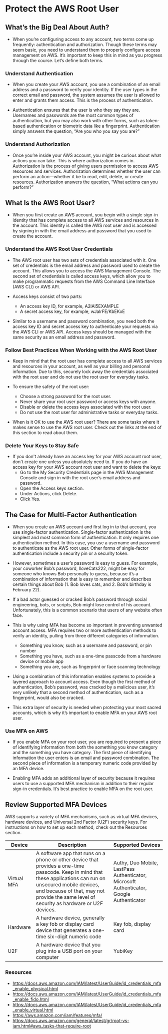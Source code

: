 # Protect the AWS Root User

## What’s the Big Deal About Auth?

- When you’re configuring access to any account, two terms come up frequently: authentication and authorization. Though these terms may seem basic, you need to understand them to properly configure access management on AWS. It’s important to keep this in mind as you progress through the course. Let’s define both terms.

### Understand Authentication

- When you create your AWS account, you use a combination of an email address and a password to verify your identity. If the user types in the correct email and password, the system assumes the user is allowed to enter and grants them access. This is the process of authentication.

- Authentication ensures that the user is who they say they are. Usernames and passwords are the most common types of authentication, but you may also work with other forms, such as token-based authentication or biometric data like a fingerprint. Authentication simply answers the question, “Are you who you say you are?”

### Understand Authorization

- Once you’re inside your AWS account, you might be curious about what actions you can take. This is where authorization comes in. Authorization is the process of giving users permission to access AWS resources and services. Authorization determines whether the user can perform an action—whether it be to read, edit, delete, or create resources. Authorization answers the question, “What actions can you perform?”
 
## What Is the AWS Root User?

- When you first create an AWS account, you begin with a single sign-in identity that has complete access to all AWS services and resources in the account. This identity is called the AWS root user and is accessed by signing in with the email address and password that you used to create the account.

### Understand the AWS Root User Credentials

- The AWS root user has two sets of credentials associated with it. One set of credentials is the email address and password used to create the account. This allows you to access the AWS Management Console. The second set of credentials is called access keys, which allow you to make programmatic requests from the AWS Command Line Interface (AWS CLI) or AWS API.
 
- Access keys consist of two parts:
    - An access key ID, for example, A2lAl5EXAMPLE
    - A secret access key, for example, wJalrFE/KbEKxE

- Similar to a username and password combination, you need both the access key ID and secret access key to authenticate your requests via the AWS CLI or AWS API. Access keys should be managed with the same security as an email address and password.

### Follow Best Practices When Working with the AWS Root User

- Keep in mind that the root user has complete access to all AWS services and resources in your account, as well as your billing and personal information. Due to this, securely lock away the credentials associated with the root user and do not use the root user for everyday tasks.

- To ensure the safety of the root user:
    - Choose a strong password for the root user.
    - Never share your root user password or access keys with anyone.
    - Disable or delete the access keys associated with the root user.
    - Do not use the root user for administrative tasks or everyday tasks.

- When is it OK to use the AWS root user? There are some tasks where it makes sense to use the AWS root user. Check out the links at the end of this section to read about them.

### Delete Your Keys to Stay Safe

- If you don't already have an access key for your AWS account root user, don't create one unless you absolutely need to. If you do have an access key for your AWS account root user and want to delete the keys:
    - Go to the  My Security Credentials page in the AWS Management Console and sign in with the root user’s email address and password.
    - Open the Access keys section.
    - Under Actions, click Delete.
    - Click Yes.

## The Case for Multi-Factor Authentication

- When you create an AWS account and first log in to that account, you use single-factor authentication. Single-factor authentication is the simplest and most common form of authentication. It only requires one authentication method. In this case, you use a username and password to authenticate as the AWS root user. Other forms of single-factor authentication include a security pin or a security token.

- However, sometimes a user’s password is easy to guess. For example, your coworker Bob’s password, IloveCats222, might be easy for someone who knows Bob personally to guess, because it’s a combination of information that is easy to remember and describes certain things about Bob (1. Bob loves cats, and 2. Bob’s birthday is February 22).

- If a bad actor guessed or cracked Bob’s password through social engineering, bots, or scripts, Bob might lose control of his account. Unfortunately, this is a common scenario that users of any website often face.

- This is why using MFA has become so important in preventing unwanted account access. MFA requires two or more authentication methods to verify an identity, pulling from three different categories of information.
    - Something you know, such as a username and password, or pin number
    - Something you have, such as a one-time passcode from a hardware device or mobile app
    - Something you are, such as fingerprint or face scanning technology

- Using a combination of this information enables systems to provide a layered approach to account access. Even though the first method of authentication, Bob’s password, was cracked by a malicious user, it’s very unlikely that a second method of authentication, such as a fingerprint, would also be cracked.
 
- This extra layer of security is needed when protecting your most sacred accounts, which is why it’s important to enable MFA on your AWS root user.

### Use MFA on AWS

- If you enable MFA on your root user, you are required to present a piece of identifying information from both the something you know category and the something you have category. The first piece of identifying information the user enters is an email and password combination. The second piece of information is a temporary numeric code provided by an MFA device.

- Enabling MFA adds an additional layer of security because it requires users to use a supported MFA mechanism in addition to their regular sign-in credentials. It’s best practice to enable MFA on the root user.

## Review Supported MFA Devices

AWS supports a variety of MFA mechanisms, such as virtual MFA devices, hardware devices, and Universal 2nd Factor (U2F) security keys. For instructions on how to set up each method, check out the Resources section.

| Device | Description | Supported Devices |
| ------ | ----------- | ----------------- |
| Virtual MFA | A software app that runs on a phone or other device that provides a one-time passcode. Keep in mind that these applications can run on unsecured mobile devices, and because of that, may not provide the same level of security as hardware or U2F devices. | Authy, Duo Mobile, LastPass Authenticator, Microsoft Authenticator, Google Authenticator |
| Hardware | A hardware device, generally a key fob or display card device that generates a one-time six-digit numeric code | Key fob, display card |
| U2F | A hardware device that you plug into a USB port on your computer | YubiKey |

### Resources

- https://docs.aws.amazon.com/IAM/latest/UserGuide/id_credentials_mfa_enable_physical.html
- https://docs.aws.amazon.com/IAM/latest/UserGuide/id_credentials_mfa_enable_fido.html
- https://docs.aws.amazon.com/IAM/latest/UserGuide/id_credentials_mfa_enable_virtual.html
- https://aws.amazon.com/iam/features/mfa/
- https://docs.aws.amazon.com/general/latest/gr/root-vs-iam.html#aws_tasks-that-require-root